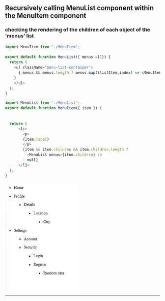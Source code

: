 
## Recursively calling MenuList component within the MenuItem component

### checking the rendering of the children of each object of the 'menus' list


```javascript
import MenuItem from "./MenuItem";

export default function MenuList({ menus =[]}) {
  return (
    <ul className="menu-list-container">
      { menus && menus.length ? menus.map((listItem,index) => <MenuItem key={index} item={listItem} />) : null
    }
    </ul>
  );
}

```

```javascript
import MenuList from "./MenuList";
export default function MenuItem({ item }) {
  

  return (
      <li>
        <p>
        {item.label}
        </p>
        {item && item.children && item.children.length ? 
          <MenuList menus={item.children} />
        : null}
      </li>
  );
}

```
![alt text](image.png)

----
